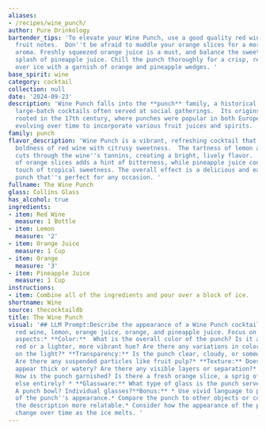 ```yaml
---
aliases:
- /recipes/wine_punch/
author: Pure Drinkology
bartender_tips: 'To elevate your Wine Punch, use a good quality red wine with bright
  fruit notes.  Don''t be afraid to muddle your orange slices for a more intense citrus
  aroma. Freshly squeezed orange juice is a must, and balance the sweetness with a
  splash of pineapple juice. Chill the punch thoroughly for a crisp, refreshing taste.  Serve
  over ice with a garnish of orange and pineapple wedges. '
base_spirit: wine
category: cocktail
collection: null
date: '2024-09-23'
description: 'Wine Punch falls into the **punch** family, a historical category of
  large-batch cocktails often served at social gatherings.  Its origins are likely
  rooted in the 17th century, where punches were popular in both Europe and the Caribbean,
  evolving over time to incorporate various fruit juices and spirits. '
family: punch
flavor_description: 'Wine Punch is a vibrant, refreshing cocktail that balances the
  boldness of red wine with citrusy sweetness.  The tartness of lemon and orange juice
  cuts through the wine''s tannins, creating a bright, lively flavor.  The addition
  of orange slices adds a hint of bitterness, while pineapple juice contributes a
  touch of tropical sweetness. The overall effect is a delicious and easy-drinking
  punch that''s perfect for any occasion. '
fullname: The Wine Punch
glass: Collins Glass
has_alcohol: true
ingredients:
- item: Red Wine
  measure: 1 Bottle
- item: Lemon
  measure: '2'
- item: Orange Juice
  measure: 1 Cup
- item: Orange
  measure: '3'
- item: Pineapple Juice
  measure: 1 Cup
instructions:
- item: Combine all of the ingredients and pour over a block of ice.
shortname: Wine
source: thecocktaildb
title: The Wine Punch
visual: '## LLM Prompt:Describe the appearance of a Wine Punch cocktail made with
  red wine, lemon, orange juice, orange, and pineapple juice. Focus on the following
  aspects:* **Color:**  What is the overall color of the punch? Is it a deep, rich
  red or a lighter, more vibrant hue? Are there any variations in color depending
  on the light?* **Transparency:** Is the punch clear, cloudy, or somewhere in between?
  Are there any suspended particles like fruit pulp?* **Texture:** Does the punch
  appear thick or watery? Are there any visible layers or separation?* **Garnish:**
  How is the punch garnished? Is there a fresh orange slice, a sprig of mint, or something
  else entirely? * **Glassware:** What type of glass is the punch served in? A pitcher?
  A punch bowl? Individual glasses?**Bonus:** * Use vivid language to paint a picture
  of the punch''s appearance.* Compare the punch to other objects or colors to make
  the description more relatable.* Consider how the appearance of the punch might
  change over time as the ice melts. '
---
```




